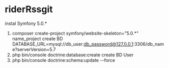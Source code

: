 # riderRssgit
instal Symfony 5.0.*
1. composer create-project symfony/website-skeleton="5.0.*" name_project
create BD DATABASE_URL=mysql://db_user:db_password@127.0.0.1:3306/db_name?serverVersion=5.7
3. php bin/console doctrine:database:create
create BD User
5. php bin/console doctrine:schema:update --force
